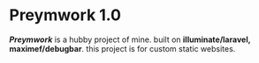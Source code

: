 # Preymwork 1.0

_**Preymwork**_ is a hubby project of mine. built on **illuminate/laravel, maximef/debugbar**.
this project is for custom static websites.